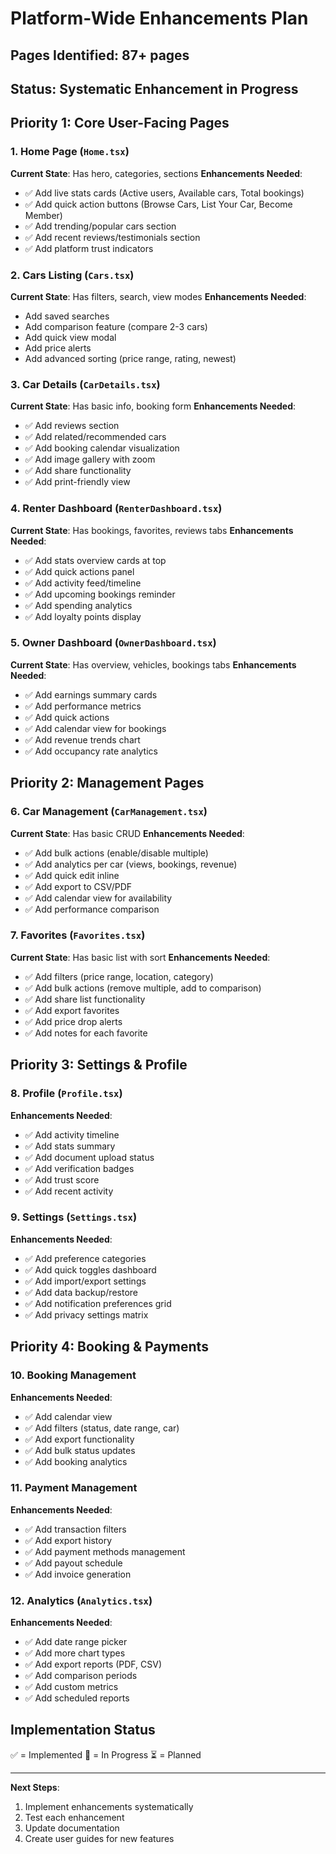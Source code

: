 # Platform-Wide Enhancements Plan

## Pages Identified: 87+ pages
## Status: Systematic Enhancement in Progress

## Priority 1: Core User-Facing Pages

### 1. Home Page (`Home.tsx`)
**Current State**: Has hero, categories, sections
**Enhancements Needed**:
- ✅ Add live stats cards (Active users, Available cars, Total bookings)
- ✅ Add quick action buttons (Browse Cars, List Your Car, Become Member)
- ✅ Add trending/popular cars section
- ✅ Add recent reviews/testimonials section
- ✅ Add platform trust indicators

### 2. Cars Listing (`Cars.tsx`)
**Current State**: Has filters, search, view modes
**Enhancements Needed**:
- Add saved searches
- Add comparison feature (compare 2-3 cars)
- Add quick view modal
- Add price alerts
- Add advanced sorting (price range, rating, newest)

### 3. Car Details (`CarDetails.tsx`)
**Current State**: Has basic info, booking form
**Enhancements Needed**:
- ✅ Add reviews section
- ✅ Add related/recommended cars
- ✅ Add booking calendar visualization
- ✅ Add image gallery with zoom
- ✅ Add share functionality
- ✅ Add print-friendly view

### 4. Renter Dashboard (`RenterDashboard.tsx`)
**Current State**: Has bookings, favorites, reviews tabs
**Enhancements Needed**:
- ✅ Add stats overview cards at top
- ✅ Add quick actions panel
- ✅ Add activity feed/timeline
- ✅ Add upcoming bookings reminder
- ✅ Add spending analytics
- ✅ Add loyalty points display

### 5. Owner Dashboard (`OwnerDashboard.tsx`)
**Current State**: Has overview, vehicles, bookings tabs
**Enhancements Needed**:
- ✅ Add earnings summary cards
- ✅ Add performance metrics
- ✅ Add quick actions
- ✅ Add calendar view for bookings
- ✅ Add revenue trends chart
- ✅ Add occupancy rate analytics

## Priority 2: Management Pages

### 6. Car Management (`CarManagement.tsx`)
**Current State**: Has basic CRUD
**Enhancements Needed**:
- ✅ Add bulk actions (enable/disable multiple)
- ✅ Add analytics per car (views, bookings, revenue)
- ✅ Add quick edit inline
- ✅ Add export to CSV/PDF
- ✅ Add calendar view for availability
- ✅ Add performance comparison

### 7. Favorites (`Favorites.tsx`)
**Current State**: Has basic list with sort
**Enhancements Needed**:
- ✅ Add filters (price range, location, category)
- ✅ Add bulk actions (remove multiple, add to comparison)
- ✅ Add share list functionality
- ✅ Add export favorites
- ✅ Add price drop alerts
- ✅ Add notes for each favorite

## Priority 3: Settings & Profile

### 8. Profile (`Profile.tsx`)
**Enhancements Needed**:
- ✅ Add activity timeline
- ✅ Add stats summary
- ✅ Add document upload status
- ✅ Add verification badges
- ✅ Add trust score
- ✅ Add recent activity

### 9. Settings (`Settings.tsx`)
**Enhancements Needed**:
- ✅ Add preference categories
- ✅ Add quick toggles dashboard
- ✅ Add import/export settings
- ✅ Add data backup/restore
- ✅ Add notification preferences grid
- ✅ Add privacy settings matrix

## Priority 4: Booking & Payments

### 10. Booking Management
**Enhancements Needed**:
- ✅ Add calendar view
- ✅ Add filters (status, date range, car)
- ✅ Add export functionality
- ✅ Add bulk status updates
- ✅ Add booking analytics

### 11. Payment Management
**Enhancements Needed**:
- ✅ Add transaction filters
- ✅ Add export history
- ✅ Add payment methods management
- ✅ Add payout schedule
- ✅ Add invoice generation

### 12. Analytics (`Analytics.tsx`)
**Enhancements Needed**:
- ✅ Add date range picker
- ✅ Add more chart types
- ✅ Add export reports (PDF, CSV)
- ✅ Add comparison periods
- ✅ Add custom metrics
- ✅ Add scheduled reports

## Implementation Status

✅ = Implemented
🚧 = In Progress
⏳ = Planned

---

**Next Steps**:
1. Implement enhancements systematically
2. Test each enhancement
3. Update documentation
4. Create user guides for new features

